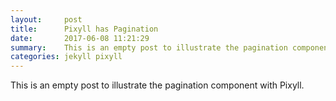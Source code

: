 ```yaml
---
layout:     post
title:      Pixyll has Pagination
date:       2017-06-08 11:21:29
summary:    This is an empty post to illustrate the pagination component with Pixyll.
categories: jekyll pixyll
---
```


This is an empty post to illustrate the pagination component with Pixyll.

